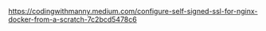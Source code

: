  https://codingwithmanny.medium.com/configure-self-signed-ssl-for-nginx-docker-from-a-scratch-7c2bcd5478c6
